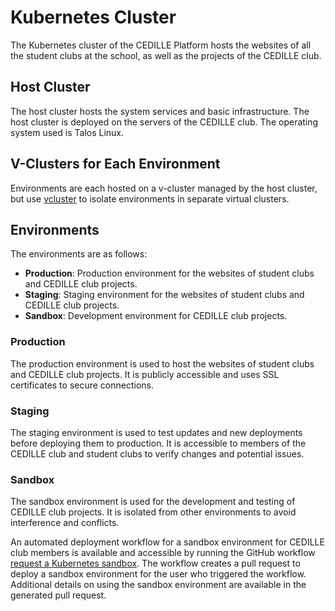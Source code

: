 # Kubernetes Cluster

The Kubernetes cluster of the CEDILLE Platform hosts the websites of all the
student clubs at the school, as well as the projects of the CEDILLE club.

## Host Cluster

The host cluster hosts the system services and basic infrastructure. The host
cluster is deployed on the servers of the CEDILLE club. The operating system
used is Talos Linux.

## V-Clusters for Each Environment

Environments are each hosted on a v-cluster managed by the host cluster, but use
[vcluster](https://www.vcluster.com/) to isolate environments in separate
virtual clusters.

## Environments

The environments are as follows:

- **Production**: Production environment for the websites of student clubs and
  CEDILLE club projects.
- **Staging**: Staging environment for the websites of student clubs and CEDILLE
  club projects.
- **Sandbox**: Development environment for CEDILLE club projects.

### Production

The production environment is used to host the websites of student clubs and
CEDILLE club projects. It is publicly accessible and uses SSL certificates to
secure connections.

### Staging

The staging environment is used to test updates and new deployments before
deploying them to production. It is accessible to members of the CEDILLE club
and student clubs to verify changes and potential issues.

### Sandbox

The sandbox environment is used for the development and testing of CEDILLE club
projects. It is isolated from other environments to avoid interference and
conflicts.

An automated deployment workflow for a sandbox environment for CEDILLE club
members is available and accessible by running the GitHub workflow
[request a Kubernetes sandbox](https://github.com/ClubCedille/Plateforme-Cedille/actions/workflows/request-sandbox.yml).
The workflow creates a pull request to deploy a sandbox environment for the user
who triggered the workflow. Additional details on using the sandbox environment
are available in the generated pull request.
